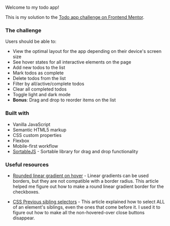 Welcome to my todo app!

This is my solution to the [Todo app challenge on Frontend Mentor](https://www.frontendmentor.io/challenges/todo-app-Su1_KokOW).

### The challenge

Users should be able to:

- View the optimal layout for the app depending on their device's screen size
- See hover states for all interactive elements on the page
- Add new todos to the list
- Mark todos as complete
- Delete todos from the list
- Filter by all/active/complete todos
- Clear all completed todos
- Toggle light and dark mode
- **Bonus**: Drag and drop to reorder items on the list

### Built with

- Vanilla JavaScript
- Semantic HTML5 markup
- CSS custom properties
- Flexbox
- Mobile-first workflow
- [SortableJS](https://github.com/SortableJS/Sortable) - Sortable library for drag and drop functionality

### Useful resources

- [Rounded linear gradient on hover](https://gist.github.com/stereokai/36dc0095b9d24ce93b045e2ddc60d7a0#file-gistfile1-txt) - Linear gradients can be used borders, but they are not compatible with a border radius. This article helped me figure out how to make a round linear gradient border for the checkboxes.

- [CSS Previous sibling selectors](https://medium.com/free-code-camp/how-to-make-the-impossible-possible-in-css-with-a-little-creativity-bd96bb42b29d) - This article explained how to select ALL of an element's siblings, even the ones that come before it. I used it to figure out how to make all the non-hovered-over close buttons disappear.

